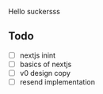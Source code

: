 Hello suckersss

## Todo
- [ ] nextjs inint
- [ ] basics of nextjs
- [ ] v0 design copy
- [ ] resend implementation